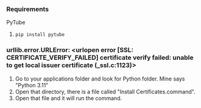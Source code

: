 ### Requirements

PyTube
1. `pip install pytube`

### urllib.error.URLError: <urlopen error [SSL: CERTIFICATE_VERIFY_FAILED] certificate verify failed: unable to get local issuer certificate (_ssl.c:1123)>

1. Go to your applications folder and look for Python folder. Mine says "Python 3.11"
2. Open that directory, there is a file called "Install Certificates.command".
3. Open that file and it will run the command.
